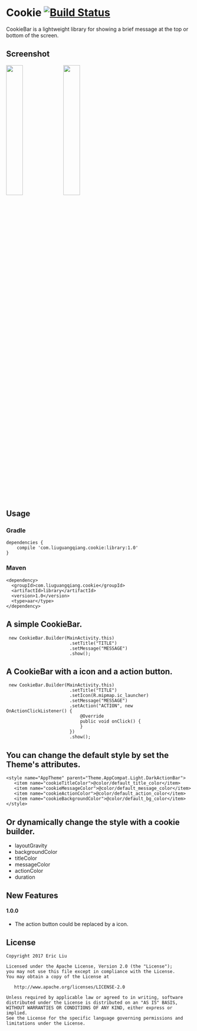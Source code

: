 Cookie [![Build Status](https://travis-ci.org/liuguangqiang/SwipeBack.png?branch=master)](https://travis-ci.org/liuguangqiang/CookieBar)
==============================================
CookieBar is a lightweight library for showing a brief message at the top or bottom of the screen.

## Screenshot
<img src="arts/default.gif" width="30%"> <img src="arts/custom.gif" width="30%">

## Usage
### Gradle

```
dependencies {
   	compile 'com.liuguangqiang.cookie:library:1.0'
}
```

### Maven
```
<dependency>
  <groupId>com.liuguangqiang.cookie</groupId>
  <artifactId>library</artifactId>
  <version>1.0</version>
  <type>aar</type>
</dependency>
```

## A simple CookieBar.
```
 new CookieBar.Builder(MainActivity.this)
                        .setTitle("TITLE")
                        .setMessage("MESSAGE")
                        .show();
```

## A CookieBar with a icon and a action button.
```
 new CookieBar.Builder(MainActivity.this)
                        .setTitle("TITLE")
                        .setIcon(R.mipmap.ic_launcher)
                        .setMessage("MESSAGE")
                        .setAction("ACTION", new OnActionClickListener() {
                            @Override
                            public void onClick() {
                            }
                        })
                        .show();
```

## You can change the default style by set the Theme's attributes.

```
<style name="AppTheme" parent="Theme.AppCompat.Light.DarkActionBar">
   <item name="cookieTitleColor">@color/default_title_color</item>
   <item name="cookieMessageColor">@color/default_message_color</item>
   <item name="cookieActionColor">@color/default_action_color</item>
   <item name="cookieBackgroundColor">@color/default_bg_color</item>
</style>
```

## Or dynamically change the style with a cookie builder.
 * layoutGravity
 * backgroundColor
 * titleColor
 * messageColor
 * actionColor
 * duration

## New Features
#### 1.0.0
 * The action button could be replaced by a icon.

## License

    Copyright 2017 Eric Liu

    Licensed under the Apache License, Version 2.0 (the "License");
    you may not use this file except in compliance with the License.
    You may obtain a copy of the License at

       http://www.apache.org/licenses/LICENSE-2.0

    Unless required by applicable law or agreed to in writing, software
    distributed under the License is distributed on an "AS IS" BASIS,
    WITHOUT WARRANTIES OR CONDITIONS OF ANY KIND, either express or implied.
    See the License for the specific language governing permissions and
    limitations under the License.
